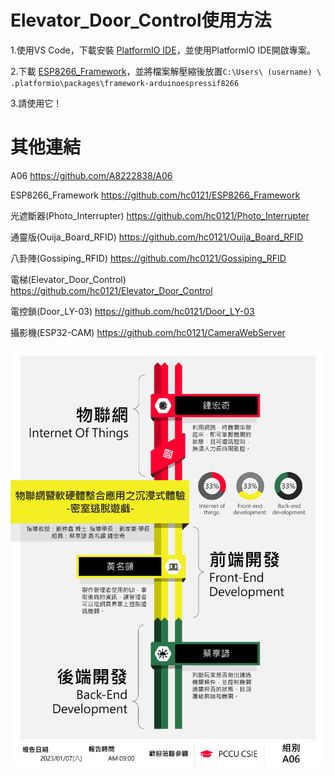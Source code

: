 # Elevator_Door_Control使用方法
1.使用VS Code，下載安裝 [PlatformIO IDE](https://marketplace.visualstudio.com/items?itemName=platformio.platformio-ide)，並使用PlatformIO IDE開啟專案。

2.下載 [ESP8266_Framework](https://github.com/hc0121/ESP8266_Framework)，並將檔案解壓縮後放置`C:\Users\ (username) \ .platformio\packages\framework-arduinoespressif8266`

3.請使用它！

# 其他連結
A06 https://github.com/A8222838/A06

ESP8266_Framework https://github.com/hc0121/ESP8266_Framework

光遮斷器(Photo_Interrupter) https://github.com/hc0121/Photo_Interrupter

通靈版(Ouija_Board_RFID) https://github.com/hc0121/Ouija_Board_RFID

八卦陣(Gossiping_RFID) https://github.com/hc0121/Gossiping_RFID

電梯(Elevator_Door_Control) https://github.com/hc0121/Elevator_Door_Control

電控鎖(Door_LY-03) https://github.com/hc0121/Door_LY-03

攝影機(ESP32-CAM) https://github.com/hc0121/CameraWebServer

![](https://github.com/hc0121/A06_Test/blob/a415a5b12334e9f184e3b14a40ecd42b0a6af2e7/%E6%B5%B7%E5%A0%B1.png)
